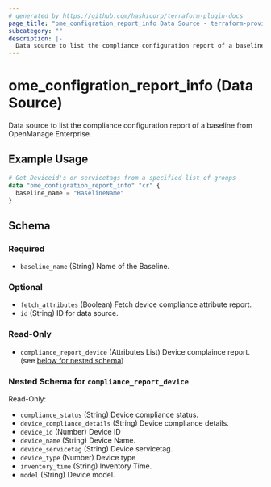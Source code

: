 ```yaml
---
# generated by https://github.com/hashicorp/terraform-plugin-docs
page_title: "ome_configration_report_info Data Source - terraform-provider-ome"
subcategory: ""
description: |-
  Data source to list the compliance configuration report of a baseline from OpenManage Enterprise.
---
```


# ome_configration_report_info (Data Source)

Data source to list the compliance configuration report of a baseline from OpenManage Enterprise.

## Example Usage

```terraform
# Get Deviceid's or servicetags from a specified list of groups
data "ome_configration_report_info" "cr" {
  baseline_name = "BaselineName"
}
```

<!-- schema generated by tfplugindocs -->
## Schema

### Required

- `baseline_name` (String) Name of the Baseline.

### Optional

- `fetch_attributes` (Boolean) Fetch  device compliance attribute report.
- `id` (String) ID for data source.

### Read-Only

- `compliance_report_device` (Attributes List) Device complaince report. (see [below for nested schema](#nestedatt--compliance_report_device))

<a id="nestedatt--compliance_report_device"></a>
### Nested Schema for `compliance_report_device`

Read-Only:

- `compliance_status` (String) Device compliance status.
- `device_compliance_details` (String) Device compliance details.
- `device_id` (Number) Device ID
- `device_name` (String) Device Name.
- `device_servicetag` (String) Device servicetag.
- `device_type` (Number) Device type
- `inventory_time` (String) Inventory Time.
- `model` (String) Device model.


